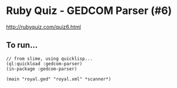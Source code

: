 # Ruby Quiz - GEDCOM Parser (#6)

http://rubyquiz.com/quiz6.html

## To run...

```
// from slime, using quicklisp...
(ql:quickload :gedcom-parser)
(in-package :gedcom-parser)

(main "royal.ged" "royal.xml" *scanner*)
```
